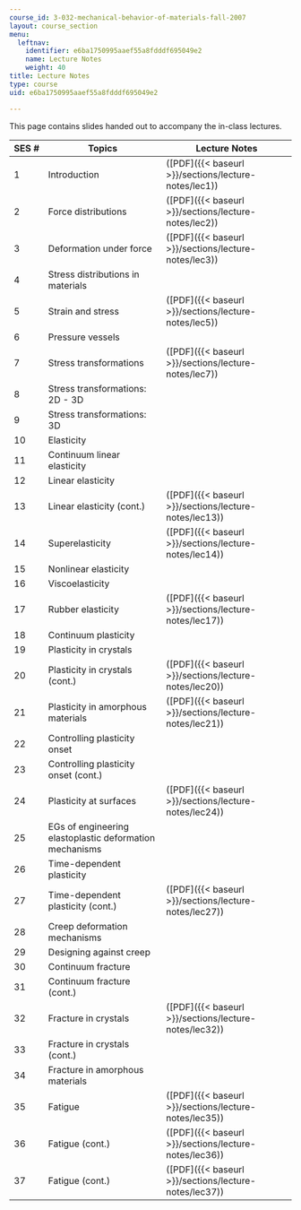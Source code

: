```yaml
---
course_id: 3-032-mechanical-behavior-of-materials-fall-2007
layout: course_section
menu:
  leftnav:
    identifier: e6ba1750995aaef55a8fdddf695049e2
    name: Lecture Notes
    weight: 40
title: Lecture Notes
type: course
uid: e6ba1750995aaef55a8fdddf695049e2

---
```


This page contains slides handed out to accompany the in-class lectures.

| SES # | Topics | Lecture Notes |
| --- | --- | --- |
| 1 | Introduction | ([PDF]({{< baseurl >}}/sections/lecture-notes/lec1)) |
| 2 | Force distributions | ([PDF]({{< baseurl >}}/sections/lecture-notes/lec2)) |
| 3 | Deformation under force | ([PDF]({{< baseurl >}}/sections/lecture-notes/lec3)) |
| 4 | Stress distributions in materials | &nbsp; |
| 5 | Strain and stress | ([PDF]({{< baseurl >}}/sections/lecture-notes/lec5)) |
| 6 | Pressure vessels | &nbsp; |
| 7 | Stress transformations | ([PDF]({{< baseurl >}}/sections/lecture-notes/lec7)) |
| 8 | Stress transformations: 2D - 3D | &nbsp; |
| 9 | Stress transformations: 3D | &nbsp; |
| 10 | Elasticity | &nbsp; |
| 11 | Continuum linear elasticity | &nbsp; |
| 12 | Linear elasticity | &nbsp; |
| 13 | Linear elasticity (cont.) | ([PDF]({{< baseurl >}}/sections/lecture-notes/lec13)) |
| 14 | Superelasticity | ([PDF]({{< baseurl >}}/sections/lecture-notes/lec14)) |
| 15 | Nonlinear elasticity | &nbsp; |
| 16 | Viscoelasticity | &nbsp; |
| 17 | Rubber elasticity | ([PDF]({{< baseurl >}}/sections/lecture-notes/lec17)) |
| 18 | Continuum plasticity | &nbsp; |
| 19 | Plasticity in crystals | &nbsp; |
| 20 | Plasticity in crystals (cont.) | ([PDF]({{< baseurl >}}/sections/lecture-notes/lec20)) |
| 21 | Plasticity in amorphous materials | ([PDF]({{< baseurl >}}/sections/lecture-notes/lec21)) |
| 22 | Controlling plasticity onset | &nbsp; |
| 23 | Controlling plasticity onset (cont.) | &nbsp; |
| 24 | Plasticity at surfaces | ([PDF]({{< baseurl >}}/sections/lecture-notes/lec24)) |
| 25 | EGs of engineering elastoplastic deformation mechanisms | &nbsp; |
| 26 | Time-dependent plasticity | &nbsp; |
| 27 | Time-dependent plasticity (cont.) | ([PDF]({{< baseurl >}}/sections/lecture-notes/lec27)) |
| 28 | Creep deformation mechanisms | &nbsp; |
| 29 | Designing against creep | &nbsp; |
| 30 | Continuum fracture | &nbsp; |
| 31 | Continuum fracture (cont.) | &nbsp; |
| 32 | Fracture in crystals | ([PDF]({{< baseurl >}}/sections/lecture-notes/lec32)) |
| 33 | Fracture in crystals (cont.) | &nbsp; |
| 34 | Fracture in amorphous materials | &nbsp; |
| 35 | Fatigue | ([PDF]({{< baseurl >}}/sections/lecture-notes/lec35)) |
| 36 | Fatigue (cont.) | ([PDF]({{< baseurl >}}/sections/lecture-notes/lec36)) |
| 37 | Fatigue (cont.) | ([PDF]({{< baseurl >}}/sections/lecture-notes/lec37))